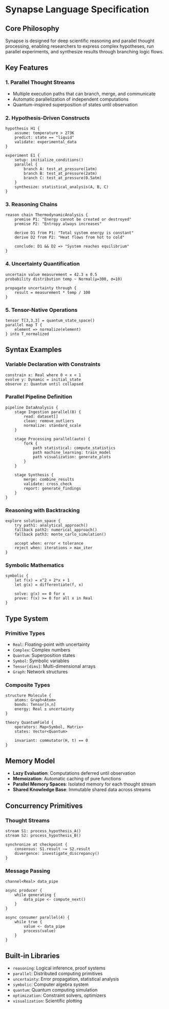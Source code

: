 # Synapse Language Specification

## Core Philosophy
Synapse is designed for deep scientific reasoning and parallel thought processing, enabling researchers to express complex hypotheses, run parallel experiments, and synthesize results through branching logic flows.

## Key Features

### 1. Parallel Thought Streams
- Multiple execution paths that can branch, merge, and communicate
- Automatic parallelization of independent computations
- Quantum-inspired superposition of states until observation

### 2. Hypothesis-Driven Constructs
```synapse
hypothesis H1 {
    assume: temperature > 273K
    predict: state == "liquid"
    validate: experimental_data
}

experiment E1 {
    setup: initialize_conditions()
    parallel {
        branch A: test_at_pressure(1atm)
        branch B: test_at_pressure(2atm)
        branch C: test_at_pressure(0.5atm)
    }
    synthesize: statistical_analysis(A, B, C)
}
```

### 3. Reasoning Chains
```synapse
reason chain ThermodynamicAnalysis {
    premise P1: "Energy cannot be created or destroyed"
    premise P2: "Entropy always increases"
    
    derive D1 from P1: "Total system energy is constant"
    derive D2 from P2: "Heat flows from hot to cold"
    
    conclude: D1 && D2 => "System reaches equilibrium"
}
```

### 4. Uncertainty Quantification
```synapse
uncertain value measurement = 42.3 ± 0.5
probability distribution temp ~ Normal(μ=300, σ=10)

propagate uncertainty through {
    result = measurement * temp / 100
}
```

### 5. Tensor-Native Operations
```synapse
tensor T[3,3,3] = quantum_state_space()
parallel map T {
    element => normalize(element)
} into T_normalized
```

## Syntax Examples

### Variable Declaration with Constraints
```synapse
constrain x: Real where 0 < x < 1
evolve y: Dynamic = initial_state
observe z: Quantum until collapsed
```

### Parallel Pipeline Definition
```synapse
pipeline DataAnalysis {
    stage Ingestion parallel(8) {
        read: dataset[]
        clean: remove_outliers
        normalize: standard_scale
    }
    
    stage Processing parallel(auto) {
        fork {
            path statistical: compute_statistics
            path machine_learning: train_model
            path visualization: generate_plots
        }
    }
    
    stage Synthesis {
        merge: combine_results
        validate: cross_check
        report: generate_findings
    }
}
```

### Reasoning with Backtracking
```synapse
explore solution_space {
    try path1: analytical_approach()
    fallback path2: numerical_approach()
    fallback path3: monte_carlo_simulation()
    
    accept when: error < tolerance
    reject when: iterations > max_iter
}
```

### Symbolic Mathematics
```synapse
symbolic {
    let f(x) = x^2 + 2*x + 1
    let g(x) = differentiate(f, x)
    
    solve: g(x) == 0 for x
    prove: f(x) >= 0 for all x in Real
}
```

## Type System

### Primitive Types
- `Real`: Floating-point with uncertainty
- `Complex`: Complex numbers
- `Quantum`: Superposition states
- `Symbol`: Symbolic variables
- `Tensor[dims]`: Multi-dimensional arrays
- `Graph`: Network structures

### Composite Types
```synapse
structure Molecule {
    atoms: Graph<Atom>
    bonds: Tensor[n,n]
    energy: Real ± uncertainty
}

theory QuantumField {
    operators: Map<Symbol, Matrix>
    states: Vector<Quantum>
    
    invariant: commutator(H, t) == 0
}
```

## Memory Model
- **Lazy Evaluation**: Computations deferred until observation
- **Memoization**: Automatic caching of pure functions
- **Parallel Memory Spaces**: Isolated memory for each thought stream
- **Shared Knowledge Base**: Immutable shared data across streams

## Concurrency Primitives

### Thought Streams
```synapse
stream S1: process_hypothesis_A()
stream S2: process_hypothesis_B()

synchronize at checkpoint {
    consensus: S1.result ~= S2.result
    divergence: investigate_discrepancy()
}
```

### Message Passing
```synapse
channel<Real> data_pipe

async producer {
    while generating {
        data_pipe <- compute_next()
    }
}

async consumer parallel(4) {
    while true {
        value <- data_pipe
        process(value)
    }
}
```

## Built-in Libraries
- `reasoning`: Logical inference, proof systems
- `parallel`: Distributed computing primitives
- `uncertainty`: Error propagation, statistical analysis
- `symbolic`: Computer algebra system
- `quantum`: Quantum computing simulation
- `optimization`: Constraint solvers, optimizers
- `visualization`: Scientific plotting